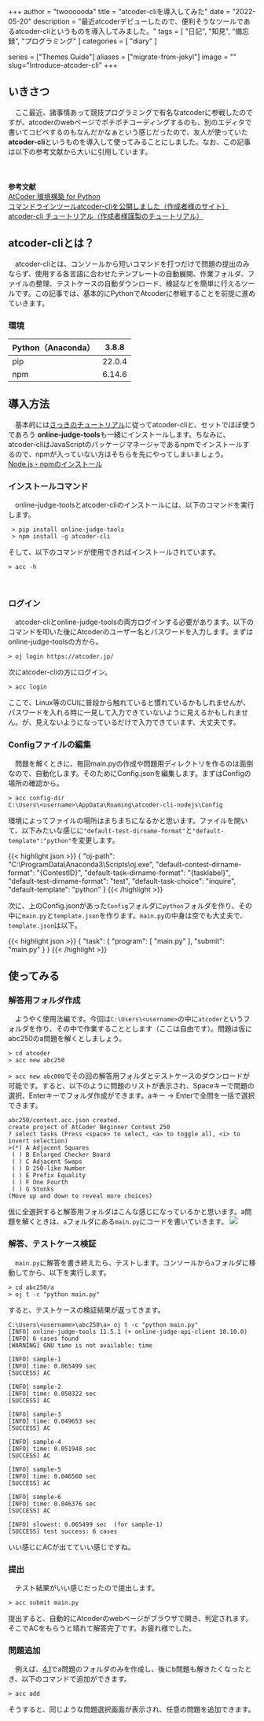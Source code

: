 +++
author = "twoooooda"
title = "atcoder-cliを導入してみた"
date = "2022-05-20"
description = "最近atcoderデビューしたので、便利そうなツールであるatcoder-cliというものを導入してみました。"
tags = [
    "日記",
    "知見",
    "備忘録",
    "プログラミング"
]
categories = [
    "diary"
]

series = ["Themes Guide"]
aliases = ["migrate-from-jekyl"]
image = ""
slug="Introduce-atcoder-cli"
+++

## いきさつ
　ここ最近、諸事情あって競技プログラミングで有名なatcoderに参戦したのですが、atcoderのwebページでポチポチコーディングするのも、別のエディタで書いてコピペするのもなんだかなぁという感じだったので、友人が使っていた**atcoder-cli**というものを導入して使ってみることにしました。なお、この記事は以下の参考文献から大いに引用しています。  
<br>  
<br>
**参考文献**  
[AtCoder 環境構築 for Python](https://scrapbox.io/hitech/%F0%9F%8F%83_AtCoder_%E7%92%B0%E5%A2%83%E6%A7%8B%E7%AF%89_for_Python)  
[コマンドラインツールatcoder-cliを公開しました（作成者様のサイト）](http://tatamo.81.la/blog/2018/12/07/atcoder-cli/)  
[atcoder-cli チュートリアル（作成者様謹製のチュートリアル）](http://tatamo.81.la/blog/2018/12/07/atcoder-cli-tutorial/)
<br>  


## atcoder-cliとは？
　atcoder-cliとは、コンソールから短いコマンドを打つだけで問題の提出のみならず、使用する各言語に合わせたテンプレートの自動展開、作業フォルダ、ファイルの整理、テストケースの自動ダウンロード、検証などを簡単に行えるツールです。この記事では、基本的にPythonでAtcoderに参戦することを前提に進めていきます。

### 環境
| Python（Anaconda） | 3.8.8  |
| ------------------ | ------ |
| pip                | 22.0.4 |
| npm                | 6.14.6 |
  
## 導入方法
　基本的には[さっきのチュートリアル](http://tatamo.81.la/blog/2018/12/07/atcoder-cli-tutorial/)に従ってatcoder-cliと、セットでほぼ使うであろう **online-judge-tools**も一緒にインストールします。ちなみに、atcoder-cliはJavaScriptのパッケージマネージャであるnpmでインストールするので、npmが入っていない方はそちらを先にやってしまいましょう。  
[Node.js・npmのインストール](https://qiita.com/mk185/items/7ad004bf202f400daea1)
  
### インストールコマンド
　online-judge-toolsとatcoder-cliのインストールには、以下のコマンドを実行します。
```
 > pip install online-judge-tools
 > npm install -g atcoder-cli
 ```
  

そして、以下のコマンドが使用できればインストールされています。
```
> acc -h
```  
  
<br>

### ログイン
　atcoder-cliとonline-judge-toolsの両方ログインする必要があります。以下のコマンドを叩いた後にAtcoderのユーザー名とパスワードを入力します。まずはonline-judge-toolsの方から。
```
> oj login https://atcoder.jp/
```
次にatcoder-cliの方にログイン。
```
> acc login
```
ここで、Linux等のCUIに普段から触れていると慣れているかもしれませんが、パスワードを入れる時に一見して入力できていないように見えるかもしれません。が、見えないようになっているだけで入力できています、大丈夫です。
  

### Configファイルの編集
　問題を解くときに、毎回main.pyの作成や問題用ディレクトリを作るのは面倒なので、自動化します。そのためにConfig.jsonを編集します。まずはConfigの場所の確認から。
```
> acc config-dir
C:\Users\<username>\AppData\Roaming\atcoder-cli-nodejs\Config
```
環境によってファイルの場所はまちまちになるかと思います。ファイルを開いて、以下みたいな感じに`"default-test-dirname-format"`と`"default-template":"python"`を変更します。

{{< highlight json >}}
{
    "oj-path": "C:\\ProgramData\\Anaconda3\\Scripts\\oj.exe",
    "default-contest-dirname-format": "{ContestID}",
    "default-task-dirname-format": "{tasklabel}",
    "default-test-dirname-format": "test",
    "default-task-choice": "inquire",
    "default-template": "python"
}
{{< /highlight >}}

次に、上のConfig.jsonがあった`Config`フォルダに`python`フォルダを作り、その中に`main.py`と`template.json`を作ります。`main.py`の中身は空でも大丈夫で、`template.json`は以下。

{{< highlight json >}}
 {
     "task": {
         "program": [
             "main.py"
         ],
         "submit": "main.py"
     }
 }
{{< /highlight >}}

## 使ってみる
### 解答用フォルダ作成
　ようやく使用法編です。今回は`C:\Users\<username>`の中に`atcoder`というフォルダを作り、その中で作業することとします（ここは自由です）。問題は仮にabc250のa問題を解くとしましょう。
```
> cd atcoder
> acc new abc250
```
`> acc new abc000`でその回の解答用フォルダとテストケースのダウンロードが可能です。すると、以下のように問題のリストが表示され、Spaceキーで問題の選択、Enterキーでフォルダ作成ができます。aキー -> Enterで全問を一括で選択できます。
```
abc250/contest.acc.json created.
create project of AtCoder Beginner Contest 250
? select tasks (Press <space> to select, <a> to toggle all, <i> to invert selection)
>(*) A Adjacent Squares
 ( ) B Enlarged Checker Board
 ( ) C Adjacent Swaps
 ( ) D 250-like Number
 ( ) E Prefix Equality
 ( ) F One Fourth
 ( ) G Stonks
(Move up and down to reveal more choices)
```
仮に全選択すると解答用フォルダはこんな感じになっているかと思います。a問題を解くときは、`a`フォルダにある`main.py`にコードを書いていきます。
![](2022-05-21.png) 

### 解答、テストケース検証
　`main.py`に解答を書き終えたら、テストします。コンソールから`a`フォルダに移動してから、以下を実行します。
```
> cd abc250/a
> oj t -c "python main.py"
```
すると、テストケースの検証結果が返ってきます。
```
C:\Users\<username>\abc250\a> oj t -c "python main.py"
[INFO] online-judge-tools 11.5.1 (+ online-judge-api-client 10.10.0)
[INFO] 6 cases found
[WARNING] GNU time is not available: time

[INFO] sample-1
[INFO] time: 0.065499 sec
[SUCCESS] AC

[INFO] sample-2
[INFO] time: 0.050322 sec
[SUCCESS] AC

[INFO] sample-3
[INFO] time: 0.049653 sec
[SUCCESS] AC

[INFO] sample-4
[INFO] time: 0.051948 sec
[SUCCESS] AC

[INFO] sample-5
[INFO] time: 0.046560 sec
[SUCCESS] AC

[INFO] sample-6
[INFO] time: 0.046376 sec
[SUCCESS] AC

[INFO] slowest: 0.065499 sec  (for sample-1)
[SUCCESS] test success: 6 cases
```
いい感じにACが出てていい感じですね。

### 提出
　テスト結果がいい感じだったので提出します。
```
> acc submit main.py
```
提出すると、自動的にAtcoderのwebページがブラウザで開き、判定されます。そこでACをもらうと晴れて解答完了です。お疲れ様でした。

### 問題追加
　例えば、[4.1](https://twoooooda.net/post/introduce-atcoder-cli/#解答用フォルダ作成)でa問題のフォルダのみを作成し、後にb問題も解きたくなったとき、以下のコマンドで追加ができます。
```
> acc add
```
そうすると、同じような問題選択画面が表示され、任意の問題を追加できます。
